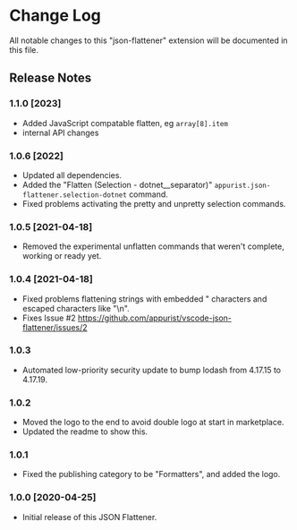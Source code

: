 # Change Log

All notable changes to this "json-flattener" extension will be documented in this file.


## Release Notes

### 1.1.0 [2023]

- Added JavaScript compatable flatten, eg `array[8].item`
- internal API changes

### 1.0.6 [2022]

- Updated all dependencies.
- Added the "Flatten (Selection - dotnet__separator)" `appurist.json-flattener.selection-dotnet` command.
- Fixed problems activating the pretty and unpretty selection commands.

### 1.0.5 [2021-04-18]

- Removed the experimental unflatten commands that weren't complete, working or ready yet.

### 1.0.4 [2021-04-18]

- Fixed problems flattening strings with embedded " characters and escaped characters like "\n".
- Fixes Issue #2 https://github.com/appurist/vscode-json-flattener/issues/2 

### 1.0.3

- Automated low-priority security update to bump lodash from 4.17.15 to 4.17.19.

### 1.0.2

- Moved the logo to the end to avoid double logo at start in marketplace.
- Updated the readme to show this.

### 1.0.1

- Fixed the publishing category to be "Formatters", and added the logo.

### 1.0.0 [2020-04-25]

- Initial release of this JSON Flattener.
